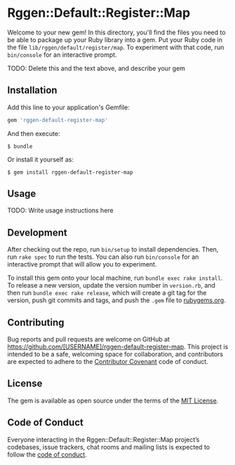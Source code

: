 # Rggen::Default::Register::Map

Welcome to your new gem! In this directory, you'll find the files you need to be able to package up your Ruby library into a gem. Put your Ruby code in the file `lib/rggen/default/register/map`. To experiment with that code, run `bin/console` for an interactive prompt.

TODO: Delete this and the text above, and describe your gem

## Installation

Add this line to your application's Gemfile:

```ruby
gem 'rggen-default-register-map'
```

And then execute:

    $ bundle

Or install it yourself as:

    $ gem install rggen-default-register-map

## Usage

TODO: Write usage instructions here

## Development

After checking out the repo, run `bin/setup` to install dependencies. Then, run `rake spec` to run the tests. You can also run `bin/console` for an interactive prompt that will allow you to experiment.

To install this gem onto your local machine, run `bundle exec rake install`. To release a new version, update the version number in `version.rb`, and then run `bundle exec rake release`, which will create a git tag for the version, push git commits and tags, and push the `.gem` file to [rubygems.org](https://rubygems.org).

## Contributing

Bug reports and pull requests are welcome on GitHub at https://github.com/[USERNAME]/rggen-default-register-map. This project is intended to be a safe, welcoming space for collaboration, and contributors are expected to adhere to the [Contributor Covenant](http://contributor-covenant.org) code of conduct.

## License

The gem is available as open source under the terms of the [MIT License](https://opensource.org/licenses/MIT).

## Code of Conduct

Everyone interacting in the Rggen::Default::Register::Map project’s codebases, issue trackers, chat rooms and mailing lists is expected to follow the [code of conduct](https://github.com/[USERNAME]/rggen-default-register-map/blob/master/CODE_OF_CONDUCT.md).
